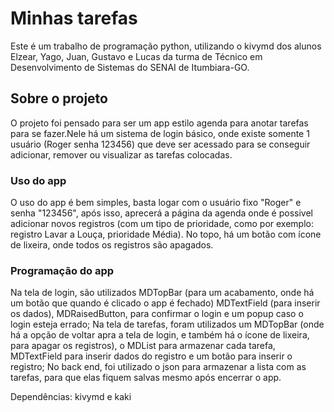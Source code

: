 # Minhas tarefas

Este é um trabalho de programação python, utilizando o kivymd dos alunos Elzear, Yago, Juan, Gustavo e Lucas da turma de Técnico em Desenvolvimento de Sistemas do SENAI de Itumbiara-GO.

## Sobre o projeto

O projeto foi pensado para ser um app estilo agenda para anotar tarefas para se fazer.Nele há um sistema de login básico, onde existe somente 1 usuário (Roger senha 123456) que deve ser acessado para se conseguir adicionar, remover ou visualizar as tarefas colocadas.

### Uso do app

O uso do app é bem simples, basta logar com o usuário fixo "Roger" e senha "123456", após isso, aprecerá a página da agenda onde é possivel adicionar novos registros (com um tipo de prioridade, como por exemplo: registro Lavar a Louça, prioridade Média).
No topo, há um botão com ícone de lixeira, onde todos os registros são apagados.

### Programação do app

Na tela de login, são utilizados MDTopBar (para um acabamento, onde há um botão que quando é clicado o app é fechado) MDTextField (para inserir os dados), MDRaisedButton, para confirmar o login e um popup caso o login esteja errado;
Na tela de tarefas, foram utilizados um MDTopBar (onde há a opção de voltar apra a tela de login, e também há o ícone de lixeira, para apagar os registros), o MDList para armazenar cada tarefa, MDTextField para inserir dados do registro e um botão para inserir o registro;
No back end, foi utilizado o json para armazenar a lista com as tarefas, para que elas fiquem salvas mesmo após encerrar o app.

Dependências: kivymd e kaki

